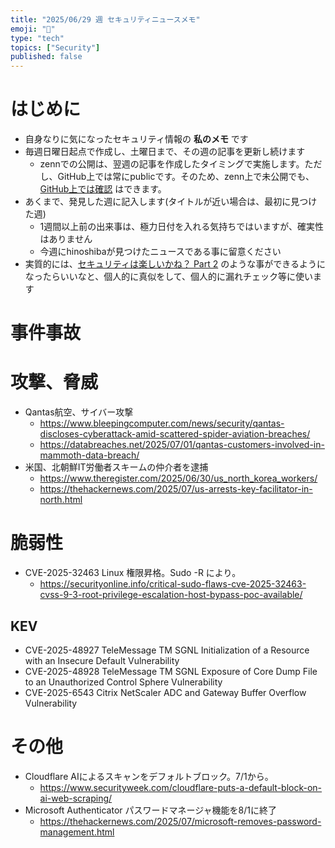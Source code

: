 ```yaml
---
title: "2025/06/29 週 セキュリティニュースメモ"
emoji: "🔖"
type: "tech"
topics: ["Security"]
published: false
---
```


# はじめに
* 自身なりに気になったセキュリティ情報の **私のメモ** です
* 毎週日曜日起点で作成し、土曜日まで、その週の記事を更新し続けます
    * zennでの公開は、翌週の記事を作成したタイミングで実施します。ただし、GitHub上では常にpublicです。そのため、zenn上で未公開でも、[GitHub上では確認](https://github.com/hinoshiba/zenn.dev/tree/main/articles) はできます。
* あくまで、発見した週に記入します(タイトルが近い場合は、最初に見つけた週)
    * 1週間以上前の出来事は、極力日付を入れる気持ちではいますが、確実性はありません
    * 今週にhinoshibaが見つけたニュースである事に留意ください
* 実質的には、[セキュリティは楽しいかね？ Part 2](https://negi.hatenablog.com/) のような事ができるようになったらいいなと、個人的に真似をして、個人的に漏れチェック等に使います

# 事件事故


# 攻撃、脅威

* Qantas航空、サイバー攻撃
    * https://www.bleepingcomputer.com/news/security/qantas-discloses-cyberattack-amid-scattered-spider-aviation-breaches/
    * https://databreaches.net/2025/07/01/qantas-customers-involved-in-mammoth-data-breach/
* 米国、北朝鮮IT労働者スキームの仲介者を逮捕
    * https://www.theregister.com/2025/06/30/us_north_korea_workers/
    * https://thehackernews.com/2025/07/us-arrests-key-facilitator-in-north.html


# 脆弱性

* CVE-2025-32463 Linux 権限昇格。Sudo -R により。
    * https://securityonline.info/critical-sudo-flaws-cve-2025-32463-cvss-9-3-root-privilege-escalation-host-bypass-poc-available/

## KEV
* CVE-2025-48927 TeleMessage TM SGNL Initialization of a Resource with an Insecure Default Vulnerability
* CVE-2025-48928 TeleMessage TM SGNL Exposure of Core Dump File to an Unauthorized Control Sphere Vulnerability
*  CVE-2025-6543 Citrix NetScaler ADC and Gateway Buffer Overflow Vulnerability


# その他

* Cloudflare AIによるスキャンをデフォルトブロック。7/1から。
    * https://www.securityweek.com/cloudflare-puts-a-default-block-on-ai-web-scraping/
* Microsoft Authenticator パスワードマネージャ機能を8/1に終了
    * https://thehackernews.com/2025/07/microsoft-removes-password-management.html
